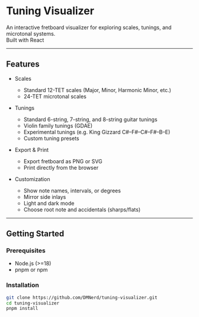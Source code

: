 # Tuning Visualizer

An interactive fretboard visualizer for exploring scales, tunings, and microtonal systems.  
Built with React

---

## Features

- Scales
  - Standard 12-TET scales (Major, Minor, Harmonic Minor, etc.)
  - 24-TET microtonal scales

- Tunings
  - Standard 6-string, 7-string, and 8-string guitar tunings
  - Violin family tunings (GDAE)
  - Experimental tunings (e.g. King Gizzard C#–F#–C#–F#–B–E)
  - Custom tuning presets

- Export & Print
  - Export fretboard as PNG or SVG
  - Print directly from the browser

- Customization
  - Show note names, intervals, or degrees
  - Mirror side inlays
  - Light and dark mode
  - Choose root note and accidentals (sharps/flats)

---

## Getting Started

### Prerequisites
- Node.js (>=18)
- pnpm or npm

### Installation
```bash
git clone https://github.com/DMNerd/tuning-visualizer.git
cd tuning-visualizer
pnpm install
